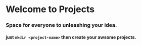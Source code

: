# Welcome to Projects
### Space for everyone to unleashing your idea.
#### just `mkdir <project-name>` then create your awsome projects.
